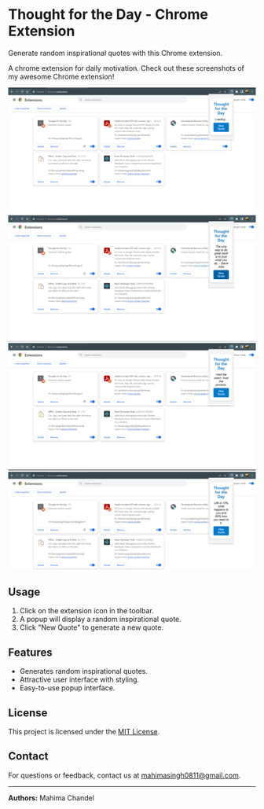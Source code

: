 # Thought for the Day - Chrome Extension

Generate random inspirational quotes with this Chrome extension.

A chrome extension for daily motivation.
Check out these screenshots of my awesome Chrome extension!

![images](images/img1.png)
![images](images/img2.png)
![images](images/img3.png)
![images](images/img6.png)

## Usage

1. Click on the extension icon in the toolbar.
2. A popup will display a random inspirational quote.
3. Click "New Quote" to generate a new quote.

## Features

- Generates random inspirational quotes.
- Attractive user interface with styling.
- Easy-to-use popup interface.

## License

This project is licensed under the [MIT License](LICENSE).

## Contact

For questions or feedback, contact us at mahimasingh0811@gmail.com.

---

**Authors:** Mahima Chandel
